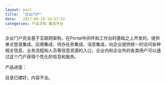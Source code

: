 ```yaml
---
layout: post
title:  "企业门户"
date:   2017-06-19 14:57:32
categories: 产品文档 集成平台
---
```


企业门户完全基于互联网架构，在Portal中间件和工作台的基础之上开发的，提供单点登录集成、应用集成、待办任务集成、消息集成，向企业提供统一的访问各种相关信息、业务流程和人员等信息资源的入口，企业内和企业外的各类用户可以通过这个门户获得个性化的信息和服务。

产品进度：

目录已建好，内容不全。
